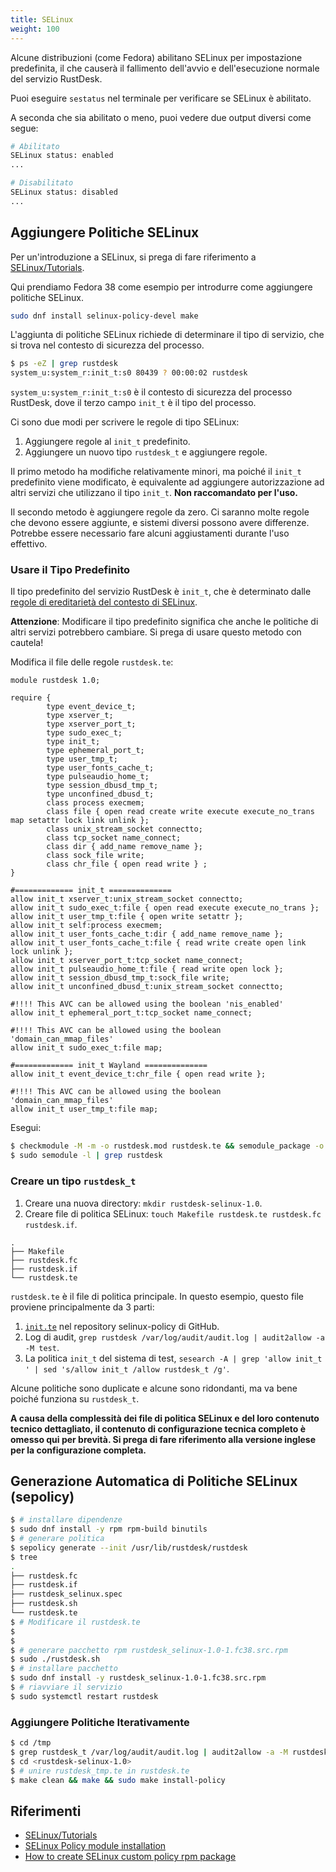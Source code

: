 ```yaml
---
title: SELinux
weight: 100
---
```


Alcune distribuzioni (come Fedora) abilitano SELinux per impostazione predefinita, il che causerà il fallimento dell'avvio e dell'esecuzione normale del servizio RustDesk.

Puoi eseguire `sestatus` nel terminale per verificare se SELinux è abilitato.

A seconda che sia abilitato o meno, puoi vedere due output diversi come segue:

```sh
# Abilitato
SELinux status: enabled
...

# Disabilitato
SELinux status: disabled
...
```

## Aggiungere Politiche SELinux

Per un'introduzione a SELinux, si prega di fare riferimento a [SELinux/Tutorials](https://wiki.gentoo.org/wiki/SELinux/Tutorials).

Qui prendiamo Fedora 38 come esempio per introdurre come aggiungere politiche SELinux.

```sh
sudo dnf install selinux-policy-devel make
```

L'aggiunta di politiche SELinux richiede di determinare il tipo di servizio, che si trova nel contesto di sicurezza del processo.

```sh
$ ps -eZ | grep rustdesk
system_u:system_r:init_t:s0 80439 ? 00:00:02 rustdesk
```

`system_u:system_r:init_t:s0` è il contesto di sicurezza del processo RustDesk, dove il terzo campo `init_t` è il tipo del processo.

Ci sono due modi per scrivere le regole di tipo SELinux:

1. Aggiungere regole al `init_t` predefinito.
2. Aggiungere un nuovo tipo `rustdesk_t` e aggiungere regole.

Il primo metodo ha modifiche relativamente minori, ma poiché il `init_t` predefinito viene modificato, è equivalente ad aggiungere autorizzazione ad altri servizi che utilizzano il tipo `init_t`. **Non raccomandato per l'uso.**

Il secondo metodo è aggiungere regole da zero. Ci saranno molte regole che devono essere aggiunte, e sistemi diversi possono avere differenze. Potrebbe essere necessario fare alcuni aggiustamenti durante l'uso effettivo.

### Usare il Tipo Predefinito

Il tipo predefinito del servizio RustDesk è `init_t`, che è determinato dalle [regole di ereditarietà del contesto di SELinux](https://wiki.gentoo.org/wiki/SELinux/Tutorials/How_does_a_process_get_into_a_certain_context).

**Attenzione**: Modificare il tipo predefinito significa che anche le politiche di altri servizi potrebbero cambiare. Si prega di usare questo metodo con cautela!

Modifica il file delle regole `rustdesk.te`:

```text
module rustdesk 1.0;

require {
        type event_device_t;
        type xserver_t;
        type xserver_port_t;
        type sudo_exec_t;
        type init_t;
        type ephemeral_port_t;
        type user_tmp_t;
        type user_fonts_cache_t;
        type pulseaudio_home_t;
        type session_dbusd_tmp_t;
        type unconfined_dbusd_t;
        class process execmem;
        class file { open read create write execute execute_no_trans map setattr lock link unlink };
        class unix_stream_socket connectto;
        class tcp_socket name_connect;
        class dir { add_name remove_name };
        class sock_file write;
        class chr_file { open read write } ;
}

#============= init_t ==============
allow init_t xserver_t:unix_stream_socket connectto;
allow init_t sudo_exec_t:file { open read execute execute_no_trans };
allow init_t user_tmp_t:file { open write setattr };
allow init_t self:process execmem;
allow init_t user_fonts_cache_t:dir { add_name remove_name };
allow init_t user_fonts_cache_t:file { read write create open link lock unlink };
allow init_t xserver_port_t:tcp_socket name_connect;
allow init_t pulseaudio_home_t:file { read write open lock };
allow init_t session_dbusd_tmp_t:sock_file write;
allow init_t unconfined_dbusd_t:unix_stream_socket connectto;

#!!!! This AVC can be allowed using the boolean 'nis_enabled'
allow init_t ephemeral_port_t:tcp_socket name_connect;

#!!!! This AVC can be allowed using the boolean 'domain_can_mmap_files'
allow init_t sudo_exec_t:file map;

#============= init_t Wayland ==============
allow init_t event_device_t:chr_file { open read write };

#!!!! This AVC can be allowed using the boolean 'domain_can_mmap_files'
allow init_t user_tmp_t:file map;

```

Esegui:

```sh
$ checkmodule -M -m -o rustdesk.mod rustdesk.te && semodule_package -o rustdesk.pp -m rustdesk.mod && sudo semodule -i rustdesk.pp
$ sudo semodule -l | grep rustdesk
```

### Creare un tipo `rustdesk_t`

1. Creare una nuova directory: `mkdir rustdesk-selinux-1.0`.
2. Creare file di politica SELinux: `touch Makefile rustdesk.te rustdesk.fc rustdesk.if`.

```text
.
├── Makefile
├── rustdesk.fc
├── rustdesk.if
└── rustdesk.te
```

`rustdesk.te` è il file di politica principale.
In questo esempio, questo file proviene principalmente da 3 parti:

1. [`init.te`](https://github.com/fedora-selinux/selinux-policy/blob/rawhide/policy/modules/system/init.te) nel repository selinux-policy di GitHub.
2. Log di audit, `grep rustdesk /var/log/audit/audit.log | audit2allow -a -M test`.
3. La politica `init_t` del sistema di test, `sesearch -A | grep 'allow init_t ' | sed 's/allow init_t /allow rustdesk_t /g'`.

Alcune politiche sono duplicate e alcune sono ridondanti, ma va bene poiché funziona su `rustdesk_t`.

**A causa della complessità dei file di politica SELinux e del loro contenuto tecnico dettagliato, il contenuto di configurazione tecnica completo è omesso qui per brevità. Si prega di fare riferimento alla versione inglese per la configurazione completa.**

## Generazione Automatica di Politiche SELinux (sepolicy)

```sh
$ # installare dipendenze
$ sudo dnf install -y rpm rpm-build binutils
$ # generare politica
$ sepolicy generate --init /usr/lib/rustdesk/rustdesk
$ tree
.
├── rustdesk.fc
├── rustdesk.if
├── rustdesk_selinux.spec
├── rustdesk.sh
└── rustdesk.te
$ # Modificare il rustdesk.te
$
$
$ # generare pacchetto rpm rustdesk_selinux-1.0-1.fc38.src.rpm
$ sudo ./rustdesk.sh
$ # installare pacchetto
$ sudo dnf install -y rustdesk_selinux-1.0-1.fc38.src.rpm
$ # riavviare il servizio
$ sudo systemctl restart rustdesk
```

### Aggiungere Politiche Iterativamente

```sh
$ cd /tmp
$ grep rustdesk_t /var/log/audit/audit.log | audit2allow -a -M rustdesk_tmp
$ cd <rustdesk-selinux-1.0>
$ # unire rustdesk_tmp.te in rustdesk.te
$ make clean && make && sudo make install-policy
```

## Riferimenti

- [SELinux/Tutorials](https://wiki.gentoo.org/wiki/SELinux/Tutorials)
- [SELinux Policy module installation](https://fedoraproject.org/wiki/SELinux/IndependentPolicy#SELinux_Policy_module_installation)
- [How to create SELinux custom policy rpm package](https://lukas-vrabec.com/index.php/2015/07/07/how-to-create-selinux-custom-policy-rpm-package/)